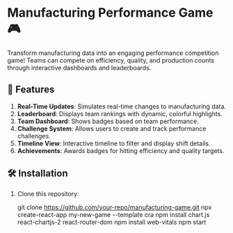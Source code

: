# Manufacturing Performance Game 🎮

Transform manufacturing data into an engaging performance competition game! 
Teams can compete on efficiency, quality, and production counts through interactive dashboards and leaderboards.

## 🚀 Features
1. **Real-Time Updates**: Simulates real-time changes to manufacturing data.
2. **Leaderboard**: Displays team rankings with dynamic, colorful highlights.
3. **Team Dashboard**: Shows badges based on team performance.
4. **Challenge System**: Allows users to create and track performance challenges.
5. **Timeline View**: Interactive timeline to filter and display shift details.
6. **Achievements**: Awards badges for hitting efficiency and quality targets.

## 🛠️ Installation
1. Clone this repository:

   git clone https://github.com/your-repo/manufacturing-game.git
   npx create-react-app my-new-game  --template cra
   npm install chart.js react-chartjs-2 react-router-dom
   npm install web-vitals
   npm start
